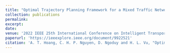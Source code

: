 ```yaml
---
title: "Optimal Trajectory Planning Framework for a Mixed Traffic Network"
collection: publications
permalink: 
excerpt: 
date: 
venue: '2022 IEEE 25th International Conference on Intelligent Transportation Systems (ITSC)'
paperurl: 'https://ieeexplore.ieee.org/document/9922521'
citation: 'A. T. Hoang, C. H. P. Nguyen, D. Ngoduy and H. L. Vu, "Optimal Trajectory Planning Framework for a Mixed Traffic Network," 2022 IEEE 25th International Conference on Intelligent Transportation Systems (ITSC), 2022, pp. 2756-2762, doi: 10.1109/ITSC55140.2022.9922521.'
---
```


